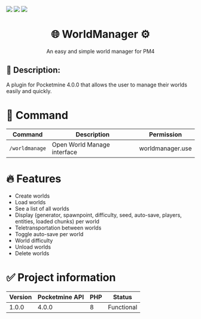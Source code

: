 [![](https://poggit.pmmp.io/shield.state/WorldManager)](https://poggit.pmmp.io/p/WorldManager)
[![](https://poggit.pmmp.io/shield.api/WorldManager)](https://poggit.pmmp.io/p/WorldManager)
[![](https://poggit.pmmp.io/shield.dl.total/WorldManager)](https://poggit.pmmp.io/p/WorldManager)

<div align="center">
  <h1>🌐 WorldManager ⚙</h1>
  <p>An easy and simple world manager for PM4</p>
</div>

## 📄 Description:
A plugin for Pocketmine 4.0.0 that allows the user to manage their worlds easily and quickly.

# 📍 Command
Command | Description | Permission
--- | --- | ---
`/worldmanage` | Open World Manage interface | worldmanager.use

# 🔥 Features

- Create worlds
- Load worlds
- See a list of all worlds
- Display (generator, spawnpoint, difficulty, seed, auto-save, players, entities, loaded chunks) per world
- Teletransportation between worlds
- Toggle auto-save per world
- World difficulty
- Unload worlds
- Delete worlds


# ✅ Project information
Version | Pocketmine API | PHP | Status
--- | --- | --- | ---
1.0.0 | 4.0.0 | 8 | Functional
